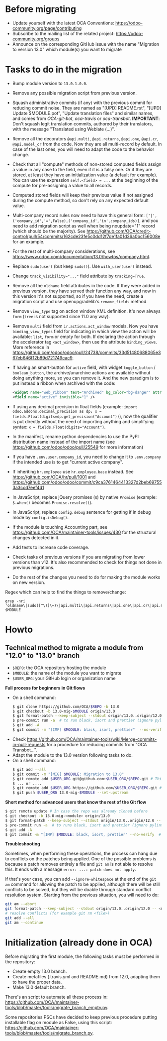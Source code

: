 # Before migrating

* Update yourself with the latest OCA Conventions: https://odoo-community.org/page/contributing
* Subscribe to the mailing list of the related project: https://odoo-community.org/groups
* Announce on the corresponding GitHub issue with the name "Migration to version 13.0" which module(s) you want to migrate

# Tasks to do in the migration

* Bump module version to `13.0.1.0.0`.
* Remove any possible migration script from previous version.
* Squash administrative commits (if any) with the previous commit for reducing commit noise. They are named as "[UPD] README.rst", "[UPD] Update $MODULE.pot", "Update translation files" and similar names, and comes from *OCA-git-bot*, *oca-travis* or *oca-transbot*. **IMPORTANT**: Don't squash legit translation commits, authored by their translators, with the message "Translated using Weblate (...)".
* Remove all the decorators `@api.multi`, `@api.returns`, `@api.one`, `@api.cr`, `@api.model_cr` from the code. Now they are all multi-record by default. In case of the last ones, you will need to adapt the code to the behavior change. 
* Check that all "compute" methods of non-stored computed fields assign a value in any case to the field, even if it is a falsy one. Or if they are stored, at least they have an initialization value (a default for example). You can use the expression `self.<field> = ...` at the beginning of the compute for pre-assigning a value to all records.
* Computed stored fields will keep their previous value if not assigned during the compute method, so don't rely on any expected default value.
* Multi-company record rules now need to have this general form: `['|',('company_id','=',False),('company_id','in',company_ids)]`, and you need to add migration script as well when being noupdate="1" record (which should be the majority). See https://github.com/OCA/credit-control/pull/54/commits/162cde23fe5c0dd12f7de1fa01d36a0bc156008e for an example.
* For the rest of multi-company considerations, see https://www.odoo.com/documentation/13.0/howtos/company.html.
* Replace `sudo(user)` (but keep `sudo()`). Use `with_user(user)` instead.
* Change `track_visibility="..."` field attribute by `tracking=True`.
* Remove all the `oldname` field attributes in the code. If they were added in previous version, they have served their function any way, and now in this version it's not supported, so if you have the need, create a migration script and use openupgradelib's `rename_fields` method.
* Remove `view_type` tag on action window XML definition. It's now always `form` (`tree` is not supported since 11.0 any way).
* Remove `multi` field from `ir.actions.act_window` models. Now you have `binding_view_types` field for indicating in which view the action will be available: `list`, `form` or empty for both. If declaring the action through the accelerator tag `<act_window>`, then use the attribute `binding_views`. More reference in https://github.com/odoo/odoo/pull/24738/commits/33d51480688065e367eb646f12b89d721749cac9.
* If having an smart-button for `active` field, with widget `toggle_button` / `boolean_button`, the archive/unarchive actions are available without doing anything more, so you can remove it. And the new paradigm is to put instead a ribbon when archived with the code:

  ```xml
  <widget name="web_ribbon" text="Archived" bg_color="bg-danger" attrs="{'invisible': [('active', '=', True)]}"/>
  <field name="active" invisible="1" />
  ```

* If using any decimal precision in float fields (example: `import odoo.addons.decimal_precision as dp; x = fields.Float(digits=dp.get_precision("Account"))`), now the qualifier is put directly without the need of importing anything and simplifying syntax: `x = fields.Float(digits="Account")`.
* In the manifest, rename python dependencies to use the PyPI distribution name instead of the import name (see https://github.com/odoo/odoo/pull/25549 for more information)
* If you have `.env.user.company_id`, you need to change it to `.env.company` if the intended use is to get "current active company".
* If inheriting `hr.employee` use `hr.employee.base` instead. See https://github.com/OCA/hr/pull/1001 and https://github.com/odoo/odoo/commit/c9ca3761464413327d2beb697553a3ccd7eef4d1
* In JavaScript, replace jQuery promises (`$`) by native `Promise` (example: `$.when()` becomes `Promise.resolve()`).
* In JavaScript, replace `config.debug` sentence for getting if in debug mode by `config.isDebug()`.
* If the module is touching Accounting part, see https://github.com/OCA/maintainer-tools/issues/430 for the structural changes detected in it.
* Add tests to increase code coverage.
* Check tasks of previous versions if you are migrating from lower versions than v12. It's also recommended to check for things not done in previous migrations.
* Do the rest of the changes you need to do for making the module works on new version.

Regex which can help to find the things to remove/change:

```
grep -nri 'oldname\|sudo([^\)]\+)\|api.multi\|api.returns\|api.one\|api.cr\|api.model_cr\|12.0\|compute=' $MODULE
```

# Howto

## Technical method to migrate a module from "12.0" to "13.0" branch

* `$REPO`: the OCA repository hosting the module
* `$MODULE`: the name of the module you want to migrate
* `$USER_ORG`: your GitHub login or organization name

**Full process for beginners in Git flows**

* On a shell command:
  ```bash
  $ git clone https://github.com/OCA/$REPO -b 13.0
  $ git checkout -b 13.0-mig-$MODULE origin/13.0
  $ git format-patch --keep-subject --stdout origin/13.0..origin/12.0 -- $MODULE | git am -3 --keep
  $ pre-commit run -a  # to run black, isort and prettier (ignore pylint errors at this stage)
  $ git add -A
  $ git commit -m "[IMP] $MODULE: black, isort, prettier"  --no-verify  # it is important to do all formatting in one commit the first time
  ```
* Check https://github.com/OCA/maintainer-tools/wiki/Merge-commits-in-pull-requests for a procedure for reducing commits from "OCA Transbot...".
* Adapt the module to the 13.0 version following tasks to do.
* On a shell command:
  ```bash
  $ git add --all
  $ git commit -m "[MIG] $MODULE: Migration to 13.0"
  $ git remote add $USER_ORG git@github.com:$USER_ORG/$REPO.git # This mode requires an SSH key in the GitHub account
  $ ... or ....
  $ git remote add $USER_ORG https://github.com/$USER_ORG/$REPO.git # This will required to enter user/password each time
  $ git push $USER_ORG 13.0-mig-$MODULE --set-upstream
  ```

**Short method for advanced users that know the rest of the Git flow**

```bash
$ git remote update # In case the repo was already cloned before
$ git checkout -b 13.0-mig-<module> origin/13.0
$ git format-patch --keep-subject --stdout origin/13.0..origin/12.0 -- <module path> | git am -3 --keep
$ pre-commit run -a  # to runs black, isort and prettier (ignore pylint errors at this stage)
$ git add -A
$ git commit -m "[IMP] $MODULE: black, isort, prettier" --no-verify  # it is important to do all formatting in one commit the first time
```

**Troubleshooting**

Sometimes, when performing these operations, the process can hang due to conflicts on the patches being applied. One of the possible problems is because a patch removes entirely a file and `git am` is not able to resolve this. It ends with a message `error: ...: patch does not apply`.

If that's your case, you can add `--ignore-whitespace` at the end of the `git am` command for allowing the patch to be applied, although there will be still conflicts to be solved, but they will be doable through standard conflict resolution system. Starting from the previous situation, you will need to do:

```bash
git am --abort
git format-patch --keep-subject --stdout origin/13.0..origin/12.0 -- <module path> | git am -3 --keep --ignore-whitespace
# resolve conflicts (for example git rm <file>)
git add --all
git am --continue
```

# Initialization (already done in OCA)

Before migrating the first module, the following tasks must be performed in the repository:

* Create empty 13.0 branch.
* Create metafiles (.travis.yml and README.md) from 12.0, adapting them to have the proper data.
* Make 13.0 default branch.

There's an script to automate all these process in: https://github.com/OCA/maintainer-tools/blob/master/tools/migrate_branch_empty.py.

Some repositories PSCs have decided to keep previous procedure putting installable flag on module as False, using this script: https://github.com/OCA/maintainer-tools/blob/master/tools/migrate_branch.py.
